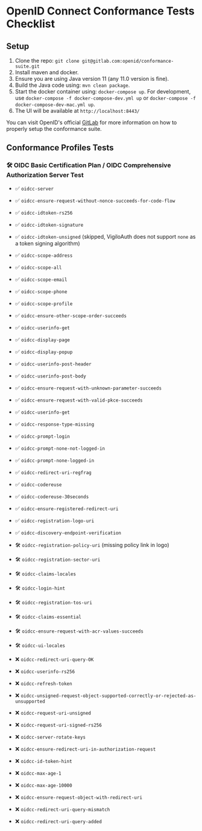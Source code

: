 # OpenID Connect Conformance Tests Checklist

## Setup
1. Clone the repo: `git clone git@gitlab.com:openid/conformance-suite.git`
2. Install maven and docker.
3. Ensure you are using Java version 11 (any 11.0 version is fine).
4. Build the Java code using: `mvn clean package`.
5. Start the docker container using: `docker-compose up`. For development, use `docker-compose -f docker-compose-dev.yml up` or `docker-compose -f docker-compose-dev-mac.yml up`.
6. The UI will be available at `http://localhost:8443/`

You can visit OpenID's official [GitLab](https://gitlab.com/openid/conformance-suite/-/wikis/Developers/Build-&-Run) for more information on how to properly setup the conformance suite.

## Conformance Profiles Tests
### 🛠️ OIDC Basic Certification Plan / OIDC Comprehensive Authorization Server Test
- ✅ `oidcc-server`
- ✅ `oidcc-ensure-request-without-nonce-succeeds-for-code-flow`
- ✅ `oidcc-idtoken-rs256`
- ✅ `oidcc-idtoken-signature`
- ✅ `oidcc-idtoken-unsigned` (skipped, VigiloAuth does not support `none` as a token signing algorithm)
- ✅ `oidcc-scope-address`
- ✅ `oidcc-scope-all`
- ✅ `oidcc-scope-email`
- ✅ `oidcc-scope-phone`
- ✅ `oidcc-scope-profile`
- ✅ `oidcc-ensure-other-scope-order-succeeds`
- ✅ `oidcc-userinfo-get`
- ✅ `oidcc-display-page`
- ✅ `oidcc-display-popup`
- ✅ `oidcc-userinfo-post-header`
- ✅ `oidcc-userinfo-post-body`
- ✅ `oidcc-ensure-request-with-unknown-parameter-succeeds`
- ✅ `oidcc-ensure-request-with-valid-pkce-succeeds`
- ✅ `oidcc-userinfo-get`
- ✅ `oidcc-response-type-missing`
- ✅ `oidcc-prompt-login`
- ✅ `oidcc-prompt-none-not-logged-in`
- ✅ `oidcc-prompt-none-logged-in`
- ✅ `oidcc-redirect-uri-regfrag`
- ✅ `oidcc-codereuse`
- ✅ `oidcc-codereuse-30seconds`
- ✅ `oidcc-ensure-registered-redirect-uri`
- ✅ `oidcc-registration-logo-uri` 
- ✅ `oidcc-discovery-endpoint-verification` 

- 🛠️ `oidcc-registration-policy-uri` (missing policy link in logo)
- 🛠️ `oidcc-registration-sector-uri`
- 🛠️ `oidcc-claims-locales`
- 🛠️ `oidcc-login-hint`
- 🛠️ `oidcc-registration-tos-uri`
- 🛠️ `oidcc-claims-essential`
- 🛠️ `oidcc-ensure-request-with-acr-values-succeeds`
- 🛠️ `oidcc-ui-locales`
- ❌ `oidcc-redirect-uri-query-OK`
- ❌ `oidcc-userinfo-rs256`
- ❌ `oidcc-refresh-token`
- ❌ `oidcc-unsigned-request-object-supported-correctly-or-rejected-as-unsupported`
- ❌ `oidcc-request-uri-unsigned`
- ❌ `oidcc-request-uri-signed-rs256`
- ❌ `oidcc-server-rotate-keys`
- ❌ `oidcc-ensure-redirect-uri-in-authorization-request`
- ❌ `oidcc-id-token-hint`
- ❌ `oidcc-max-age-1`
- ❌ `oidcc-max-age-10000`
- ❌ `oidcc-ensure-request-object-with-redirect-uri`
- ❌ `oidcc-redirect-uri-query-mismatch`
- ❌ `oidcc-redirect-uri-query-added`

